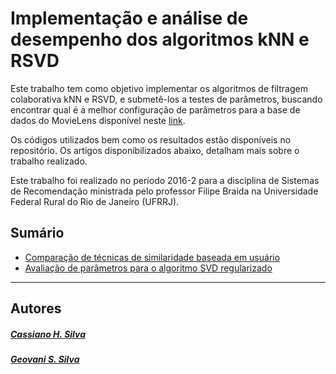 # Implementação e análise de desempenho dos algoritmos kNN e RSVD

Este trabalho tem como objetivo implementar os algoritmos de filtragem colaborativa kNN e RSVD, e submetê-los a testes de parâmetros, buscando encontrar qual é a melhor configuração de parâmetros para a base de dados do MovieLens disponível neste [link](http://grouplens.org/datasets/movielens/100k/).

Os códigos utilizados bem como os resultados estão disponíveis no repositório. Os artigos disponibilizados abaixo, detalham mais sobre o trabalho realizado.

Este trabalho foi realizado no período 2016-2 para a disciplina de Sistemas de Recomendação ministrada pelo professor Filipe Braida na Universidade Federal Rural do Rio de Janeiro (UFRRJ).

## Sumário
- [Comparação de técnicas de similaridade baseada em usuário](https://github.com/geovanicelebrim/RecSys/blob/master/KNN/Envio/Compara%C3%A7%C3%A3o%20de%20t%C3%A9cninas%20de%20similaridade%20baseada%20em%20usu%C3%A1rio.pdf)
- [Avaliação de parâmetros para o algoritmo SVD regularizado](https://github.com/geovanicelebrim/RecSys/blob/master/RSVD/Envio/Avalia%C3%A7%C3%A3o%20de%20par%C3%A2metros%20para%20o%20algoritmo%20SVD%20regularizado.pdf)

---

## Autores

##### [Cassiano H. Silva](https://github.com/cassianohsilva)
##### [Geovani S. Silva](https://github.com/geovanicelebrim)